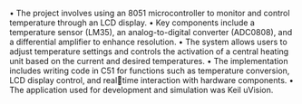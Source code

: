 • The project involves using an 8051 microcontroller to monitor and control temperature through an LCD display.
• Key components include a temperature sensor (LM35), an analog-to-digital converter (ADC0808), and a differential amplifier to
enhance resolution.
• The system allows users to adjust temperature settings and controls the activation of a central heating unit based on the
current and desired temperatures.
• The implementation includes writing code in C51 for functions such as temperature conversion, LCD display control, and realtime interaction with hardware components.
• The application used for development and simulation was Keil uVision.
